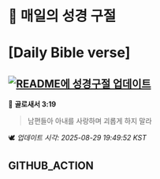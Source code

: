 # 🙏 매일의 성경 구절
# [Daily Bible verse]
## [![README에 성경구절 업데이트](https://github.com/DONGSUKA/first_test/actions/workflows/update-readme-bible.yml/badge.svg)](https://github.com/DONGSUKA/first_test/actions/workflows/update-readme-bible.yml)
<!-- START_BIBLE_VERSE -->
📖 **골로새서 3:19**
> 남편들아 아내를 사랑하며 괴롭게 하지 말라

🕊️ _업데이트 시각: 2025-08-29 19:49:52 KST_
  <!-- END_BIBLE_VERSE -->
## GITHUB_ACTION
